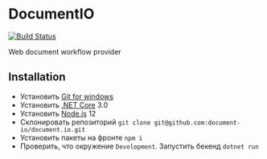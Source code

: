 # DocumentIO

[![Build Status](https://travis-ci.com/document-io/document.io.svg?branch=master)](https://travis-ci.com/document-io/document.io)

Web document workflow provider

## Installation

- Установить [Git for windows](https://gitforwindows.org/)
- Установить [.NET Core](https://dotnet.microsoft.com/download) 3.0
- Установить [Node.js](https://nodejs.org/en/) 12
- Склонировать репозиторий `git clone git@github.com:document-io/document.io.git`
- Установить пакеты на фронте `npm i`
- Проверить, что окружение `Development`. Запустить бекенд `dotnet run`
